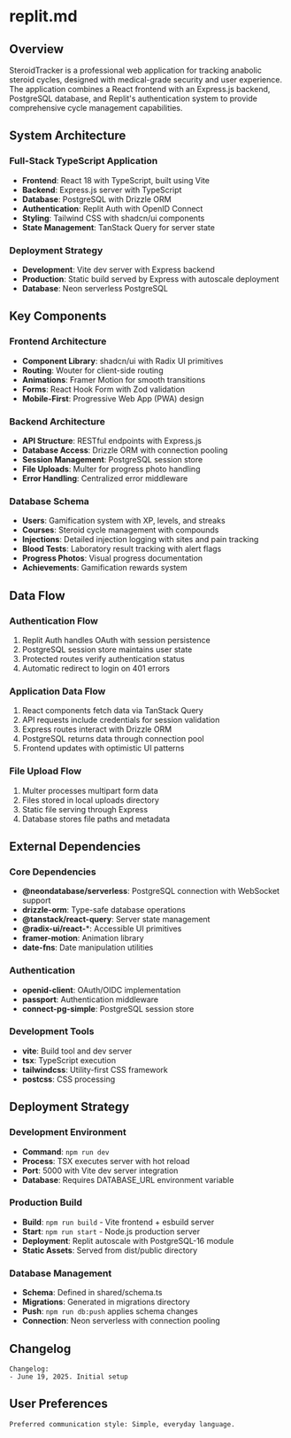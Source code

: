 # replit.md

## Overview

SteroidTracker is a professional web application for tracking anabolic steroid cycles, designed with medical-grade security and user experience. The application combines a React frontend with an Express.js backend, PostgreSQL database, and Replit's authentication system to provide comprehensive cycle management capabilities.

## System Architecture

### Full-Stack TypeScript Application
- **Frontend**: React 18 with TypeScript, built using Vite
- **Backend**: Express.js server with TypeScript
- **Database**: PostgreSQL with Drizzle ORM
- **Authentication**: Replit Auth with OpenID Connect
- **Styling**: Tailwind CSS with shadcn/ui components
- **State Management**: TanStack Query for server state

### Deployment Strategy
- **Development**: Vite dev server with Express backend
- **Production**: Static build served by Express with autoscale deployment
- **Database**: Neon serverless PostgreSQL

## Key Components

### Frontend Architecture
- **Component Library**: shadcn/ui with Radix UI primitives
- **Routing**: Wouter for client-side routing
- **Animations**: Framer Motion for smooth transitions
- **Forms**: React Hook Form with Zod validation
- **Mobile-First**: Progressive Web App (PWA) design

### Backend Architecture
- **API Structure**: RESTful endpoints with Express.js
- **Database Access**: Drizzle ORM with connection pooling
- **Session Management**: PostgreSQL session store
- **File Uploads**: Multer for progress photo handling
- **Error Handling**: Centralized error middleware

### Database Schema
- **Users**: Gamification system with XP, levels, and streaks
- **Courses**: Steroid cycle management with compounds
- **Injections**: Detailed injection logging with sites and pain tracking
- **Blood Tests**: Laboratory result tracking with alert flags
- **Progress Photos**: Visual progress documentation
- **Achievements**: Gamification rewards system

## Data Flow

### Authentication Flow
1. Replit Auth handles OAuth with session persistence
2. PostgreSQL session store maintains user state
3. Protected routes verify authentication status
4. Automatic redirect to login on 401 errors

### Application Data Flow
1. React components fetch data via TanStack Query
2. API requests include credentials for session validation
3. Express routes interact with Drizzle ORM
4. PostgreSQL returns data through connection pool
5. Frontend updates with optimistic UI patterns

### File Upload Flow
1. Multer processes multipart form data
2. Files stored in local uploads directory
3. Static file serving through Express
4. Database stores file paths and metadata

## External Dependencies

### Core Dependencies
- **@neondatabase/serverless**: PostgreSQL connection with WebSocket support
- **drizzle-orm**: Type-safe database operations
- **@tanstack/react-query**: Server state management
- **@radix-ui/react-***: Accessible UI primitives
- **framer-motion**: Animation library
- **date-fns**: Date manipulation utilities

### Authentication
- **openid-client**: OAuth/OIDC implementation
- **passport**: Authentication middleware
- **connect-pg-simple**: PostgreSQL session store

### Development Tools
- **vite**: Build tool and dev server
- **tsx**: TypeScript execution
- **tailwindcss**: Utility-first CSS framework
- **postcss**: CSS processing

## Deployment Strategy

### Development Environment
- **Command**: `npm run dev`
- **Process**: TSX executes server with hot reload
- **Port**: 5000 with Vite dev server integration
- **Database**: Requires DATABASE_URL environment variable

### Production Build
- **Build**: `npm run build` - Vite frontend + esbuild server
- **Start**: `npm run start` - Node.js production server
- **Deployment**: Replit autoscale with PostgreSQL-16 module
- **Static Assets**: Served from dist/public directory

### Database Management
- **Schema**: Defined in shared/schema.ts
- **Migrations**: Generated in migrations directory
- **Push**: `npm run db:push` applies schema changes
- **Connection**: Neon serverless with connection pooling

## Changelog

```
Changelog:
- June 19, 2025. Initial setup
```

## User Preferences

```
Preferred communication style: Simple, everyday language.
```